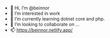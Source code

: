 - 👋 Hi, I’m @beinnor
- 👀 I’m interested in work
- 🌱 I’m currently learning dotnet core and php. 
- 💞️ I’m looking to collaborate on ...
- 📫 https://beinnor.netlify.app/

<!---
beinnor/beinnor is a ✨ special ✨ repository because its `README.md` (this file) appears on your GitHub profile.
You can click the Preview link to take a look at your changes.
--->
